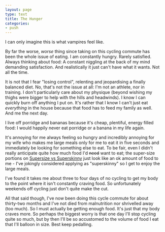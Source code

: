 ```yaml
---
layout: page
type: text
title: The Hunger
categories: 
- push
---
```

I can only imagine this is what vampires feel like.

By far the worse, *worse* thing since taking on this cycling commute has been the whole issue of eating. I am constantly hungry. Rarely satisfied. Always thinking about food: A constant niggling at the back of my mind demanding satisfaction. And realistically it just can't have what it wants. Not all the time. 

It is not that I fear "losing control", relenting and jeopardising a finally balanced diet. No, that's not the issue at all: I'm not an athlete, nor in training. I don't particularly care about my physique (beyond wishing my thighs were bigger to help with the hills and headwinds). I know I can quickly burn off anything I put on. It's rather that I know I can't just eat *everything* in the house because that food has to feed my family as well. And me the next day.

I live off porridge and bananas because it's cheap, plentiful, energy filled food: I would happily never eat porridge or a banana in my life again.

It's annoying for me always feeling so hungry and incredibly annoying for my wife who makes me large meals only for me to eat it in five seconds and immediately be looking for something else to eat. To be fair, even I didn't really anticipate quite how much food I'd <s>need</s> want to eat; the super-size portions on [Supersize vs Superskinny](http://www.channel4.com/programmes/supersize-vs-superskinny) just look like an ok amount of food to me - I've jokingly considered applying as "superskinny" so I get to enjoy the large meals.

I've found it takes me about three to four days of no cycling to get my body to the point where it isn't constantly craving food. So unfortunately weekends off cycling just don't quite make the cut. 

All that said though, I've now been doing this cycle commute for about thirty-two months and I've not died from malnutrition nor shrivelled away (too much). So I must actually be getting enough food. It's just that my body craves more. So perhaps the biggest worry is that one day I'll stop cycling quite so much, but by then I'll be so accustomed to the volume of food I eat that I'll balloon in size. Best keep pedalling.
